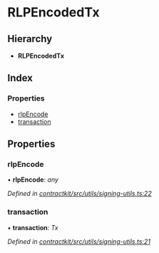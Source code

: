 # RLPEncodedTx

## Hierarchy

* **RLPEncodedTx**

## Index

### Properties

* [rlpEncode](_utils_signing_utils_.rlpencodedtx.md#rlpencode)
* [transaction](_utils_signing_utils_.rlpencodedtx.md#transaction)

## Properties

### rlpEncode

• **rlpEncode**: _any_

_Defined in_ [_contractkit/src/utils/signing-utils.ts:22_](https://github.com/celo-org/celo-monorepo/blob/master/packages/contractkit/src/utils/signing-utils.ts#L22)

### transaction

• **transaction**: _Tx_

_Defined in_ [_contractkit/src/utils/signing-utils.ts:21_](https://github.com/celo-org/celo-monorepo/blob/master/packages/contractkit/src/utils/signing-utils.ts#L21)

